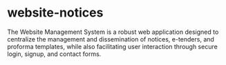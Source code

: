 # website-notices
 The Website Management System is a robust web application designed to centralize the management and dissemination of notices, e-tenders, and proforma templates, while also facilitating user interaction through secure login, signup, and contact forms. 
